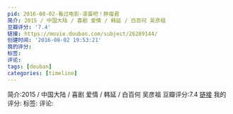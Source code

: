 ```yaml
---
pid: 2016-08-02-看过电影-滚蛋吧！肿瘤君
简介: 2015 / 中国大陆 / 喜剧 爱情 / 韩延 / 白百何 吴彦祖
豆瓣评分: '7.4'
链接: https://movie.douban.com/subject/26289144/
创建时间: '2016-08-02 19:53:21'
我的评分:
标签:
评论:
tags: [douban]
categories: [timeline]
---
```

简介:2015 / 中国大陆 / 喜剧 爱情 / 韩延 / 白百何 吴彦祖
豆瓣评分:7.4
[链接](https://movie.douban.com/subject/26289144/)
我的评分:
标签:
评论:
